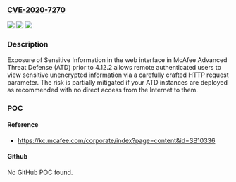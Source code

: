 ### [CVE-2020-7270](https://cve.mitre.org/cgi-bin/cvename.cgi?name=CVE-2020-7270)
![](https://img.shields.io/static/v1?label=Product&message=McAfee%20Advanced%20Threat%20Defense%20(ATD)&color=blue)
![](https://img.shields.io/static/v1?label=Version&message=%3C%204.12.2%20&color=brighgreen)
![](https://img.shields.io/static/v1?label=Vulnerability&message=CWE-200%3A%20Exposure%20of%20Sensitive%20Information%20to%20an%20Unauthorized%20Actor%20&color=brighgreen)

### Description

Exposure of Sensitive Information in the web interface in McAfee Advanced Threat Defense (ATD) prior to 4.12.2 allows remote authenticated users to view sensitive unencrypted information via a carefully crafted HTTP request parameter. The risk is partially mitigated if your ATD instances are deployed as recommended with no direct access from the Internet to them.

### POC

#### Reference
- https://kc.mcafee.com/corporate/index?page=content&id=SB10336

#### Github
No GitHub POC found.

